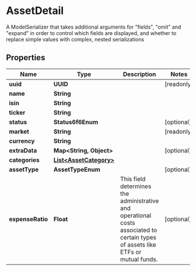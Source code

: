 

# AssetDetail

A ModelSerializer that takes additional arguments for \"fields\", \"omit\" and \"expand\" in order to control which fields are displayed, and whether to replace simple values with complex, nested serializations

## Properties

Name | Type | Description | Notes
------------ | ------------- | ------------- | -------------
**uuid** | **UUID** |  |  [readonly]
**name** | **String** |  | 
**isin** | **String** |  | 
**ticker** | **String** |  | 
**status** | **Status6f6Enum** |  |  [optional]
**market** | **String** |  |  [readonly]
**currency** | **String** |  | 
**extraData** | **Map&lt;String, Object&gt;** |  |  [optional]
**categories** | [**List&lt;AssetCategory&gt;**](AssetCategory.md) |  | 
**assetType** | **AssetTypeEnum** |  |  [optional]
**expenseRatio** | **Float** | This field determines the administrative and operational costs associated to certain types of assets like ETFs or mutual funds. |  [optional]



